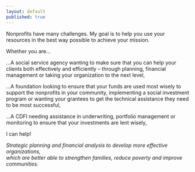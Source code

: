 ```yaml
---
layout: default
published: true
---
```





Nonprofits have many challenges.  My goal is to help you use your resources in the best way possible to achieve your mission.  

Whether you are…

<p class="pad-sides">…A social service agency wanting to make sure that you can help your clients both effectively and efficiently – through planning, financial management or taking your organization to the next level,</p>

<p class="pad-sides">…A foundation looking to ensure that your funds are used most wisely to support the nonprofits in your community, implementing a social investment program or wanting your grantees to get the technical assistance they need to be most successful,</p>

<p class="pad-sides">…A CDFI needing assistance in underwriting, portfolio management or monitoring to ensure that your investments are lent wisely,</p>

<p class="lead">I can help!</p>
   

*Strategic planning and financial analysis to develop more effective organizations,  
which are better able to strengthen families, reduce poverty and improve communities.*
